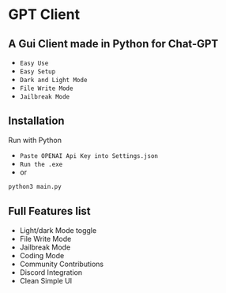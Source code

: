 

# GPT Client
## A Gui Client made in Python for Chat-GPT

* `Easy Use`
* `Easy Setup`
* `Dark and Light Mode`
* `File Write Mode`
* `Jailbreak Mode`

## Installation

Run with Python

* `Paste OPENAI Api Key into Settings.json`
* `Run the .exe` 
* or

```bash
python3 main.py
```
    
## Full Features list

- Light/dark Mode toggle
- File Write Mode
- Jailbreak Mode
- Coding Mode
- Community Contributions
- Discord Integration
- Clean Simple UI



